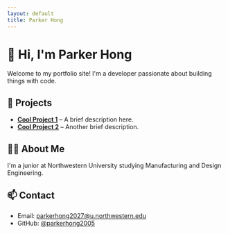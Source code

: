 ```yaml
---
layout: default
title: Parker Hong
---
```


# 👋 Hi, I'm Parker Hong

Welcome to my portfolio site! I'm a developer passionate about building things with code.

## 🚀 Projects

- **[Cool Project 1](https://github.com/parkerhong2005/project1)** – A brief description here.
- **[Cool Project 2](https://github.com/parkerhong2005/project2)** – Another brief description.

## 👨‍💻 About Me

I'm a junior at Northwestern University studying Manufacturing and Design Engineering.

## 📫 Contact

- Email: [parkerhong2027@u.northwestern.edu](mailto:parkerhong2027@u.northwestern.edu)
- GitHub: [@parkerhong2005](https://github.com/parkerhong2005)
